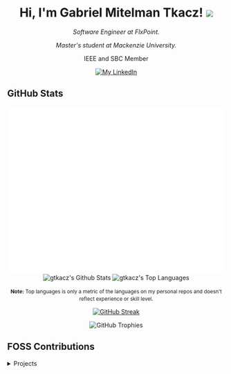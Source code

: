 <p align="center">
 <h1 align="center"> Hi, I'm Gabriel Mitelman Tkacz! <img src="https://media.giphy.com/media/SuZY20qLNE3Hq/giphy.gif" width="50"></h1>
 <p align="center"><em>Software Engineer at FlxPoint.</em></p>
 <p align="center"><em>Master's student at Mackenzie University.</em></p>
 <p align="center">IEEE and SBC Member</p>
</p>

<p align="center">
<a href="https://www.linkedin.com/in/gtkacz/"><img alt="My LinkedIn" src="https://img.shields.io/badge/-gabrieltkacz-blue?style=flat-square&logo=Linkedin&logoColor=white&link=https://www.linkedin.com/in/gtkacz//" /></a>
</p>

<h2>GitHub Stats</h2>

<!-- <details align="center"> 
  <summary>💻 GitHub Profile Stats</summary>
  <br/ align="center">
    <img alt="gtkacz's Github Stats" src="https://github-readme-stats.vercel.app/api?username=gtkacz&show_icons=true&count_private=true&bg_color=0D1117&title_color=56A1F7&text_color=C9D1D9&icon_color=F9826C&hide_border=true" />
    <img alt="gtkacz's Top Languages" src="https://github-readme-stats.vercel.app/api/top-langs/?username=gtkacz&langs_count=6&layout=compact&bg_color=0D1117&title_color=56A1F7&text_color=C9D1D9&icon_color=F9826C&hide_border=true&hide=jupyter%20notebook" />
  <br/>
</details> -->

<div align="center">
 <img src="/github-metrics.svg" alt="Metrics">
 <br/>
 <img alt="gtkacz's Github Stats" src="https://github-readme-stats.vercel.app/api?username=gtkacz&show_icons=true&count_private=true&bg_color=0D1117&title_color=56A1F7&text_color=C9D1D9&icon_color=F9826C&hide_border=true" />
 <img alt="gtkacz's Top Languages" src="https://github-readme-stats.vercel.app/api/top-langs/?username=gtkacz&langs_count=6&layout=compact&bg_color=0D1117&title_color=56A1F7&text_color=C9D1D9&icon_color=F9826C&hide_border=true" /> 
 
 <small align="center"><b>Note:</b> Top languages is only a metric of the languages on my personal repos and doesn't reflect experience or skill level.</small>

 <a href="https://git.io/streak-stats"><img src="https://streak-stats.demolab.com?user=gtkacz&theme=github-dark-blue&hide_border=true&date_format=M%20j%5B%2C%20Y%5D" alt="GitHub Streak" /></a> 
 
 <img src="https://github-profile-trophy.vercel.app/?username=gtkacz&theme=darkhub" alt="GitHub Trophies" />
 
</div>

<h2>FOSS Contributions</h2>
<details>
<summary>Projects</summary>
<ul>
  <li><img alt="Python" src="https://github.com/devicons/devicon/blob/master/icons/python/python-original.svg" width="20"><a href="https://pypi.org/project/temporal-adjuster/">temporal-adjusters-py</a></li>
  <li><img alt="GitHub" src="https://raw.githubusercontent.com/devicons/devicon/master/icons/githubactions/githubactions-original.svg" width="20"><a href="https://github.com/gtkacz/vulture-action">vulture-action</a></li>
  <li><img alt="Python" src="https://github.com/devicons/devicon/blob/master/icons/python/python-original.svg" width="20"><a href="https://pypi.org/project/python-dateutil/">python-dateutil</a></li>
  <li><img alt="Python" src="https://github.com/devicons/devicon/blob/master/icons/python/python-original.svg" width="20"><a href="https://pypi.org/project/brutils/">brutils</a></li>
  <li><img alt="Python" src="https://github.com/devicons/devicon/blob/master/icons/python/python-original.svg" width="20"><a href="https://pypi.org/project/Box/">Box</a></li>
  <li><img alt="Python" src="https://github.com/devicons/devicon/blob/master/icons/python/python-original.svg" width="20"><a href="https://pypi.org/project/python-telegram-bot/">python-telegram-bot</a></li>
  <li><img alt="CSS" src="https://raw.githubusercontent.com/devicons/devicon/master/icons/css3/css3-original.svg" width="20"><a href="https://github.com/anuraghazra/github-readme-stats">github-readme-stats</a></li>
</ul>
</details>
